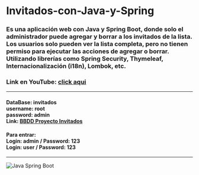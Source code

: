 # Invitados-con-Java-y-Spring

<h3>Es una aplicación web con Java y Spring Boot, donde solo el administrador puede agregar y borrar a los invitados de la lista.<br/>
Los usuarios solo pueden ver la lista completa, pero no tienen permiso para ejecutar las acciones de agregar o borrar.<br/>
Utilizando librerías como Spring Security, Thymeleaf, Internacionalización (i18n), Lombok, etc.</h3>
<h3>Link en YouTube: <a href="https://www.youtube.com/watch?v=9vpD-CDlqDI&ab_channel=ArtemioDerkachev" target="_blanck">click aqui</a></h3> 
<hr>
<h4>DataBase: invitados <br/>
username: root <br/>
password: admin <br/>
Link: <a href="https://github.com/ArtemioD/BBDD-Proyecto-Invitados" target="_blanck">BBDD Proyecto Invitados</a> </h4>

<h4>Para entrar: <br/>
Login: admin / Password: 123 <br/>
Login: user / Password: 123 </h4>
<hr>
<img src="https://res.cloudinary.com/practicaldev/image/fetch/s--PHvvmnw8--/c_imagga_scale,f_auto,fl_progressive,h_420,q_auto,w_1000/https://dev-to-uploads.s3.amazonaws.com/uploads/articles/91ovedmu4grqhjh434rq.png" alt="Java Spring Boot">
